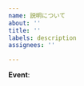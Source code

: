 ```yaml
---
name: 説明について
about: ''
title: ''
labels: description
assignees: ''

---
```


<!--
イベント名を書いてください。当てはまらない場合は空欄でお願いします。
-->
**Event**: 

<!--
内容について出来るだけ詳しく書いてください。
-->
